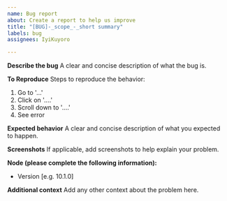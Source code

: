 ```yaml
---
name: Bug report
about: Create a report to help us improve
title: "[BUG]-_scope_-_short summary"
labels: bug
assignees: IyiKuyoro

---
```


**Describe the bug**
A clear and concise description of what the bug is.

**To Reproduce**
Steps to reproduce the behavior:
1. Go to '...'
2. Click on '....'
3. Scroll down to '....'
4. See error

**Expected behavior**
A clear and concise description of what you expected to happen.

**Screenshots**
If applicable, add screenshots to help explain your problem.

**Node (please complete the following information):**
 - Version [e.g. 10.1.0]

**Additional context**
Add any other context about the problem here.
